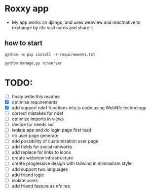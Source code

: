 # Roxxy app
- My app works on django, and uses webview and reactnative to exchange by nfc visit cards and share it

## how to start
```
python -m pip install -r requirements.txt
```
```
python manage.py runserver
```

# TODO:
- [ ] finaly write this readme
- [x] optimise requirements
- [x] add support ndef functions into js code using WebNfc technology
- [ ] correct mistakes for ndef
- [ ] optimize imports in views
- [ ] decide for needs ssr
- [ ] isolate app and do login page first load
- [ ] do user page generate
- [ ] add possibility of customization user page
- [ ] add fields for social networks
- [ ] add replace for links to icons
- [ ] create webview infrastructure
- [ ] create progressive design with tailwind in minimalism style
- [ ] add support two languages
- [ ] add friend logic
- [ ] isolate users
- [ ] add friend feature as nfc res
